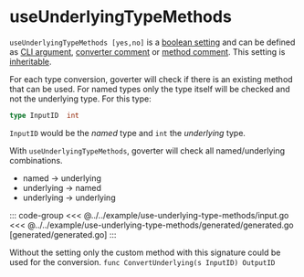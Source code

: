 # useUnderlyingTypeMethods

`useUnderlyingTypeMethods [yes,no]` is a
[boolean setting](./define-settings.md#boolean) and can be defined as
[CLI argument](./define-settings.md#cli),
[converter comment](./define-settings.md#converter) or
[method comment](./define-settings.md#method). This setting is
[inheritable](./define-settings.md#inheritance).

For each type conversion, goverter will check if there is an existing method
that can be used. For named types only the type itself will be checked and not
the underlying type. For this type:

```go
type InputID  int
```

`InputID` would be the _named_ type and `int` the _underlying_ type.

With `useUnderlyingTypeMethods`, goverter will check all named/underlying
combinations.

- named -> underlying
- underlying -> named
- underlying -> underlying

::: code-group
<<< @../../example/use-underlying-type-methods/input.go
<<< @../../example/use-underlying-type-methods/generated/generated.go [generated/generated.go]
:::

Without the setting only the custom method with this signature could be used
for the conversion. `func ConvertUnderlying(s InputID) OutputID`
